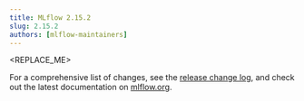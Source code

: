 ```yaml
---
title: MLflow 2.15.2
slug: 2.15.2
authors: [mlflow-maintainers]
---
```


<REPLACE_ME>

For a comprehensive list of changes, see the [release change log](https://github.com/mlflow/mlflow/releases/tag/v2.15.2), and check out the latest documentation on [mlflow.org](http://mlflow.org/).
